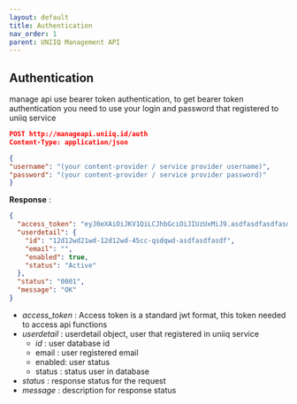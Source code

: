 ```yaml
---
layout: default
title: Authentication
nav_order: 1
parent: UNIIQ Management API
---
```


## Authentication

manage api use bearer token authentication, to get bearer token authentication you need to use your login and password that registered to uniiq service

```json
POST http://manageapi.uniiq.id/auth
Content-Type: application/json

{
"username": "(your content-provider / service provider username)",
"password": "(your content-provider / service provider password)"
}
```

**Response** :
```json
{
  "access_token": "eyJ0eXAiOiJKV1QiLCJhbGciOiJIUzUxMiJ9.asdfasdfasdfasdfasdf.-FSZGEFpHow33QWGINoAeEDt_YB-asdfasdfasdfasdfasdfasdf",
  "userdetail": {
    "id": "12d12wd21wd-12d12wd-45cc-qsdqwd-asdfasdfasdf",
    "email": "",
    "enabled": true,
    "status": "Active"
  },
  "status": "0001",
  "message": "OK"
}
```
- *access_token* : Access token is a standard jwt format, this token needed to access api functions
- *userdetail* : userdetail object, user that registered in uniiq service
	- *id*  : user database id
	- email : user registered email
	- enabled: user status
	- status : status user in database
- *status* : response status for the request
- *message* : description for response status 